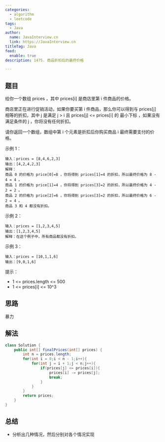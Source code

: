 ```yaml
---
categories:
  - algorithm
  - leetcode
tags:
  - Java
author: 
  name: JavaInterview.cn
  link: https://JavaInterview.cn
titleTag: Java
feed:
  enable: true
description: 1475. 商品折扣后的最终价格

---
```


## 题目

给你一个数组 prices ，其中 prices[i] 是商店里第 i 件商品的价格。

商店里正在进行促销活动，如果你要买第 i 件商品，那么你可以得到与 prices[j] 相等的折扣，其中 j 是满足 j > i 且 prices[j] <= prices[i] 的 最小下标 ，如果没有满足条件的 j ，你将没有任何折扣。

请你返回一个数组，数组中第 i 个元素是折扣后你购买商品 i 最终需要支付的价格。



示例 1：

    输入：prices = [8,4,6,2,3]
    输出：[4,2,4,2,3]
    解释：
    商品 0 的价格为 price[0]=8 ，你将得到 prices[1]=4 的折扣，所以最终价格为 8 - 4 = 4 。
    商品 1 的价格为 price[1]=4 ，你将得到 prices[3]=2 的折扣，所以最终价格为 4 - 2 = 2 。
    商品 2 的价格为 price[2]=6 ，你将得到 prices[3]=2 的折扣，所以最终价格为 6 - 2 = 4 。
    商品 3 和 4 都没有折扣。
示例 2：

    输入：prices = [1,2,3,4,5]
    输出：[1,2,3,4,5]
    解释：在这个例子中，所有商品都没有折扣。
示例 3：

    输入：prices = [10,1,1,6]
    输出：[9,0,1,6]


提示：

* 1 <= prices.length <= 500
* 1 <= prices[i] <= 10^3

## 思路

暴力

## 解法
```java
class Solution {
    public int[] finalPrices(int[] prices) {
        int n = prices.length;
        for(int i = 0;i < n - 1;i++){
            for(int j = i + 1;j < n;j++){
                if(prices[j] <= prices[i]){
                    prices[i] -= prices[j];
                    break;
                }
            } 
        }
        return prices;
    }
}

```

## 总结

- 分析出几种情况，然后分别对各个情况实现 
